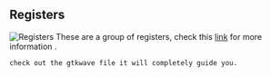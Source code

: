 ## Registers
![Registers](https://github.com/EnigmaticAbyss/DigitalDesignLab/raw/main/RIscVCPU/Part1riscV/Registers/Register.png)
These are a group of registers, check this [link](https://en.wikipedia.org/wiki/Program_counter) for more information .

```bash
check out the gtkwave file it will completely guide you.
```